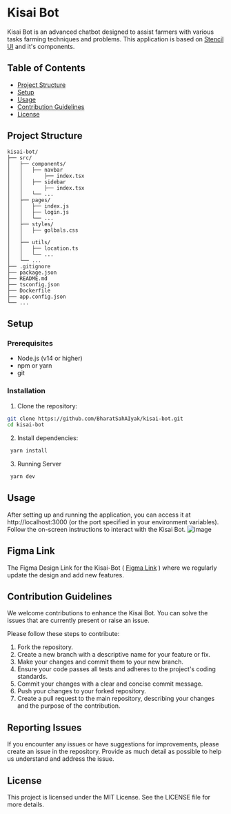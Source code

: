 # Kisai Bot

Kisai Bot is an advanced chatbot designed to assist farmers with various tasks farming techniques and problems. This application is based on [Stencil UI](https://github.com/SamagraX-Stencil/stencil-web) and it's components.

## Table of Contents

- [Project Structure](#project-structure)
- [Setup](#setup)
- [Usage](#usage)
- [Contribution Guidelines](#contribution-guidelines)
- [License](#license)

## Project Structure

```
kisai-bot/
├── src/
│   ├── components/
│   │   ├── navbar
│   │       ├── index.tsx
│   │   ├── sidebar
│   │       ├── index.tsx
│   │   └── ...
│   ├── pages/
│   │   ├── index.js
│   │   ├── login.js
│   │   └── ...
│   ├── styles/
│   │   ├── golbals.css
│   │
│   ├── utils/
│   │   ├── location.ts
│   │   └── ...
│   └── ...
├── .gitignore
├── package.json
├── README.md
├── tsconfig.json
├── Dockerfile
├── app.config.json
└── ...
```

## Setup

### Prerequisites

- Node.js (v14 or higher)
- npm or yarn
- git

### Installation

1.  Clone the repository:

```bash
git clone https://github.com/BharatSahAIyak/kisai-bot.git
cd kisai-bot
```

2. Install dependencies:

```bash
 yarn install
```

3. Running Server

```bash
 yarn dev
```

## Usage

After setting up and running the application, you can access it at http://localhost:3000 (or the port specified in your environment variables). Follow the on-screen instructions to interact with the Kisai Bot.
![image](https://github.com/user-attachments/assets/b2583cd2-5180-47fc-b2e2-2fedfb229dae)

## Figma Link

The Figma Design Link for the Kisai-Bot ( [Figma Link](https://www.figma.com/design/RdtZTj500mtpGL97sLau9T/KSAI-Flow?node-id=166-2362&t=hI0KiIi4F2gBdH8y-0) ) where we regularly update the design and add new features.

## Contribution Guidelines

We welcome contributions to enhance the Kisai Bot. You can solve the issues that are currently present or raise an issue.

Please follow these steps to contribute:

1.  Fork the repository.
2.  Create a new branch with a descriptive name for your feature or fix.
3.  Make your changes and commit them to your new branch.
4.  Ensure your code passes all tests and adheres to the project's coding standards.
5.  Commit your changes with a clear and concise commit message.
6.  Push your changes to your forked repository.
7.  Create a pull request to the main repository, describing your changes and the purpose of the contribution.

## Reporting Issues

If you encounter any issues or have suggestions for improvements, please create an issue in the repository. Provide as much detail as possible to help us understand and address the issue.

## License

This project is licensed under the MIT License. See the LICENSE file for more details.
